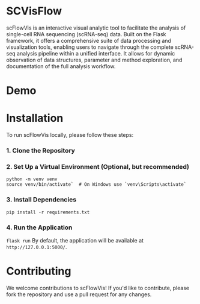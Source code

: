 # SCVisFlow
scFlowVis is an interactive visual analytic tool to facilitate the analysis of single-cell RNA sequencing (scRNA-seq) data. Built on the Flask framework, it offers a comprehensive suite of data processing and visualization tools, enabling users to navigate through the complete scRNA-seq analysis pipeline within a unified interface. It allows for dynamic observation of data structures, parameter and method exploration, and documentation of the full analysis workflow.

# Demo

# Installation
To run scFlowVis locally, please follow these steps:

### 1. Clone the Repository

### 2. Set Up a Virtual Environment (Optional, but recommended)
```
python -m venv venv
source venv/bin/activate`  # On Windows use `venv\Scripts\activate`
```
### 3. Install Dependencies
`pip install -r requirements.txt`

### 4. Run the Application
`flask run`
By default, the application will be available at `http://127.0.0.1:5000/`.

# Contributing
We welcome contributions to scFlowVis! If you'd like to contribute, please fork the repository and use a pull request for any changes. 

